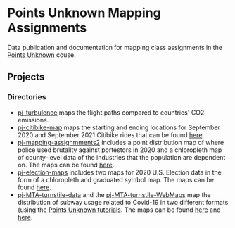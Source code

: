 # Points Unknown Mapping Assignments

Data publication and documentation for mapping class assignments in the [Points Unknown](https://pointsunknown.nyc/) couse. 

## Projects
### Directories

* [pj-turbulence](projects/pj-turbulence) maps the flight paths compared to countries' CO2 emissions. 
* [pj-citibike-map](projects/pj-citibike-map) maps the starting and ending locations for September 2020 and September 2021 Citibike rides that can be found [here](https://semerriam.github.io/points-unknown/projects/pj-citibike-map/).
* [pj-mapping-assignmments2](projects/pj-mapping-assignmments2) includes a point distribution map of where police used brutality against portestors in 2020 and a chloropleth map of county-level data of the industries that the population are dependent on. The maps can be found [here](https://semerriam.github.io/points-unknown/projects/pj-mapping-assignmments2/).
* [pj-election-maps](projects/pj-election-maps) includes two maps for 2020 U.S. Election data in the form of a chloropleth and graduated symbol map. The maps can be found [here](https://semerriam.github.io/points-unknown/projects/pj-election-maps/).
* [pj-MTA-turnstile-data](projects/pj-MTA-turnstile-data) and the [pj-MTA-turnstile-WebMaps](projects/pj-MTA-turnstile-WebMap) map the distribution of subway usage related to Covid-19 in two different formats (using the [Points Unknown tutorials](https://pointsunknown.nyc/tutorial_list/). The maps can be found [here](https://semerriam.github.io/points-unknown/projects/pj-MTA-turnstile-data/) and [here](https://semerriam.github.io/points-unknown/projects/pj-MTA-turnstile-WebMap/).
